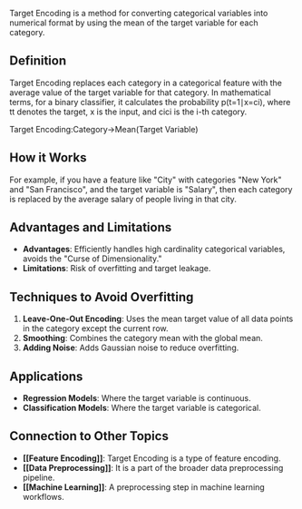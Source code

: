 Target Encoding is a method for converting categorical variables into numerical format by using the mean of the target variable for each category.

## Definition

Target Encoding replaces each category in a categorical feature with the average value of the target variable for that category. In mathematical terms, for a binary classifier, it calculates the probability p(t=1∣x=ci), where tt denotes the target, x is the input, and cici​ is the i-th category.

Target Encoding:Category→Mean(Target Variable)

## How it Works

For example, if you have a feature like "City" with categories "New York" and "San Francisco", and the target variable is "Salary", then each category is replaced by the average salary of people living in that city.

## Advantages and Limitations

- **Advantages**: Efficiently handles high cardinality categorical variables, avoids the "Curse of Dimensionality."
- **Limitations**: Risk of overfitting and target leakage.

## Techniques to Avoid Overfitting

1. **Leave-One-Out Encoding**: Uses the mean target value of all data points in the category except the current row.
2. **Smoothing**: Combines the category mean with the global mean.
3. **Adding Noise**: Adds Gaussian noise to reduce overfitting.

## Applications

- **Regression Models**: Where the target variable is continuous.
- **Classification Models**: Where the target variable is categorical.

## Connection to Other Topics

- **[[Feature Encoding]]**: Target Encoding is a type of feature encoding.
- **[[Data Preprocessing]]**: It is a part of the broader data preprocessing pipeline.
- **[[Machine Learning]]**: A preprocessing step in machine learning workflows.